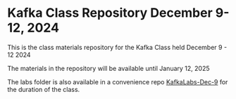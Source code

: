 # Kafka Class Repository December 9-12, 2024

This is the class materials repository for the Kafka Class held December 9 - 12 2024

The materials in the repository will be available until January 12, 2025

The labs folder is also available in a convenience repo [KafkaLabs-Dec-9](https://github.com/ExgnosisClasses/KafkaLabs-Dec-9) for the duration of the class.

